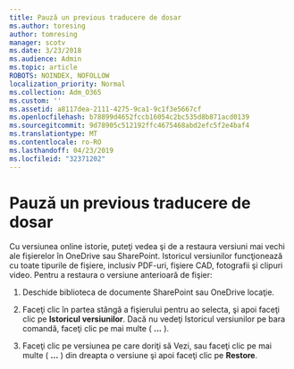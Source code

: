 ```yaml
---
title: Pauză un previous traducere de dosar
ms.author: toresing
author: tomresing
manager: scotv
ms.date: 3/23/2018
ms.audience: Admin
ms.topic: article
ROBOTS: NOINDEX, NOFOLLOW
localization_priority: Normal
ms.collection: Adm_O365
ms.custom: ''
ms.assetid: a8117dea-2111-4275-9ca1-9c1f3e5667cf
ms.openlocfilehash: b78899d4652fccb16054c2bc535d8b871acd0139
ms.sourcegitcommit: 9d78905c512192ffc4675468abd2efc5f2e4baf4
ms.translationtype: MT
ms.contentlocale: ro-RO
ms.lasthandoff: 04/23/2019
ms.locfileid: "32371202"
---
```

# <a name="restore-a-previous-file-version"></a>Pauză un previous traducere de dosar

Cu versiunea online istorie, puteţi vedea şi de a restaura versiuni mai vechi ale fișierelor în OneDrive sau SharePoint. Istoricul versiunilor funcţionează cu toate tipurile de fişiere, inclusiv PDF-uri, fişiere CAD, fotografii şi clipuri video. Pentru a restaura o versiune anterioară de fişier:
  
1. Deschide biblioteca de documente SharePoint sau OneDrive locaţie.
    
2. Faceţi clic în partea stângă a fişierului pentru ao selecta, şi apoi faceţi clic pe **Istoricul versiunilor**. Dacă nu vedeţi Istoricul versiunilor pe bara comandă, faceţi clic pe mai multe ( **...** ). 
    
3. Faceţi clic pe versiunea pe care doriţi să Vezi, sau faceţi clic pe mai multe ( **...** ) din dreapta o versiune şi apoi faceţi clic pe **Restore**.
    

